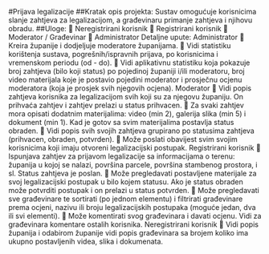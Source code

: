 #Prijava legalizacije
##Kratak opis projekta:
Sustav omogućuje korisnicima slanje zahtjeva za legalizacijom, a građevinaru primanje zahtjeva i
njihovu obradu.
##Uloge:
  Neregistrirani korisnik
  Registrirani korisnik
  Moderator / Građevinar
  Administrator
Detaljne upute:
Administrator
  Kreira županije i dodjeljuje moderatore županijama.
  Vidi statistiku korištenja sustava, pogrešnih/ispravnih prijava, po korisnicima i vremenskom
periodu (od - do).
  Vidi aplikativnu statistiku koja pokazuje broj zahtjeva (bilo koji status) po pojedinoj županiji i/ili
moderatoru, broj video materijala koje je postavio pojedini moderator i prosječnu ocjenu
moderatora (koja je prosjek svih njegovih ocjena).
Moderator
  Vidi popis zahtjeva korisnika za legalizacijom svih koji su za njegovu županiju. On prihvaća
zahtjev i zahtjev prelazi u status prihvacen.
  Za svaki zahtjev mora opisati dodatnim materijalima: video (min 2), galerija slika (min 5) i
dokument (min 1). Kad je gotov sa svim materijalima postavlja status obraden.
  Vidi popis svih svojih zahtjeva grupirano po statusima zahtjeva (prihvacen, obraden, potvrden).
  Može poslati obavijest svim svojim korisnicima koji imaju otvoreni legalizacijski postupak.
Registrirani korisnik
  Ispunjava zahtjev za prijavom legalizacije sa informacijama o terenu: županija u kojoj se nalazi,
površina parcele, površina stambenog prostora, i sl. Status zahtjeva je poslan.
  Može pregledavati postavljene materijale za svoj legalizacijski postupak u bilo kojem statusu.
Ako je status obraden može potvrditi postupak i on prelazi u status potvrden.
  Može pregledavati sve građevinare te sortirati (po jednom elementu) i filtrirati građevinare
prema ocjeni, nazivu ili broju legalizacijskih postupaka (moguće jedan, dva ili svi elementi).
  Može komentirati svog građevinara i davati ocjenu. Vidi za građevinara komentare ostalih
korisnika.
Neregistrirani korisnik
  Vidi popis županija i odabirom županije vidi popis građevinara sa brojem koliko ima ukupno
postavljenih videa, slika i dokumenata.
